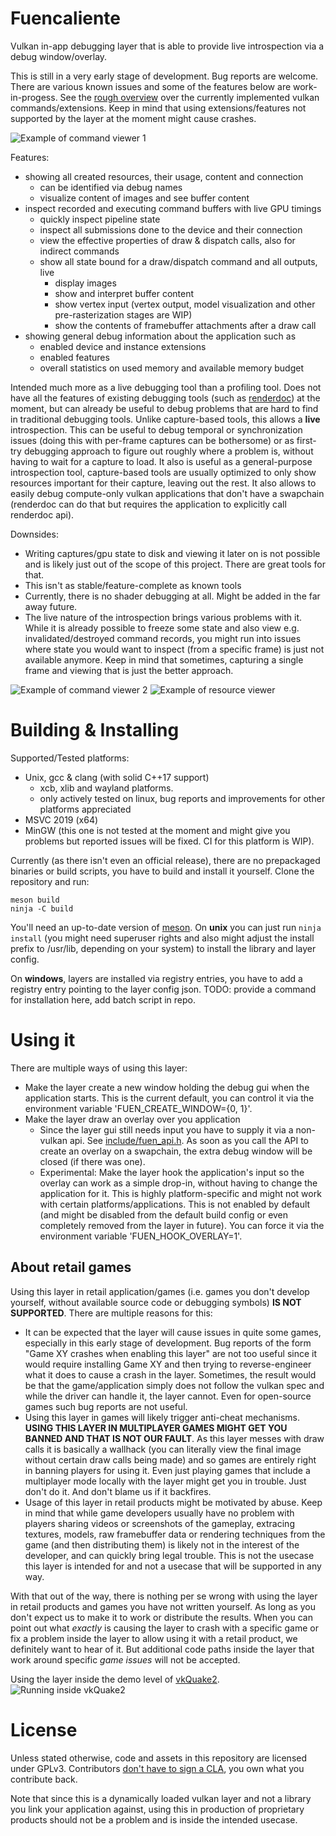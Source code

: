 # Fuencaliente

Vulkan in-app debugging layer that is able to provide
live introspection via a debug window/overlay.

This is still in a very early stage of development. Bug reports are welcome.
There are various known issues and some of the features below are work-in-progess.
See the [rough overview](docs/features.md) over the currently implemented vulkan 
commands/extensions. Keep in mind that using extensions/features not supported
by the layer at the moment might cause crashes.

![Example of command viewer 1](docs/pics/sponza-ssao.png)

Features:

- showing all created resources, their usage, content and connection
	- can be identified via debug names
	- visualize content of images and see buffer content
- inspect recorded and executing command buffers with live GPU timings
	- quickly inspect pipeline state
	- inspect all submissions done to the device and their connection
	- view the effective properties of draw & dispatch calls, also for indirect commands
	- show all state bound for a draw/dispatch command and all outputs, live
		- display images
		- show and interpret buffer content
		- show vertex input (vertex output, model visualization and 
		  other pre-rasterization stages are WIP)
		- show the contents of framebuffer attachments after a draw call
- showing general debug information about the application such as
	- enabled device and instance extensions
	- enabled features
	- overall statistics on used memory and available memory budget

Intended much more as a live debugging tool than a profiling tool.
Does not have all the features of existing debugging tools (such as [renderdoc](https://github.com/baldurk/renderdoc))
at the moment, but can already be useful to debug problems that are
hard to find in traditional debugging tools.
Unlike capture-based tools, this allows a **live** introspection.
This can be useful to debug temporal or synchronization issues (doing this
with per-frame captures can be bothersome) or as first-try
debugging approach to figure out roughly where a problem is, without
having to wait for a capture to load. It also is useful as a general-purpose
introspection tool, capture-based tools are usually optimized to only show
resources important for their capture, leaving out the rest.
It also allows to easily debug compute-only vulkan applications that
don't have a swapchain (renderdoc can do that but requires the application
to explicitly call renderdoc api).

Downsides:

- Writing captures/gpu state to disk and viewing it later on is not possible
  and is likely just out of the scope of this project. There are great
  tools for that.
- This isn't as stable/feature-complete as known tools
- Currently, there is no shader debugging at all. Might be added in the
  far away future.
- The live nature of the introspection brings various problems with it.
  While it is already possible to freeze some state and also view e.g.
  invalidated/destroyed command records, you might run into issues
  where state you would want to inspect (from a specific frame) is just
  not available anymore. Keep in mind that sometimes, capturing a single
  frame and viewing that is just the better approach.

![Example of command viewer 2](docs/pics/sponza-buf.png)
![Example of resource viewer](docs/pics/sponza-scatter-res.png)

# Building & Installing

Supported/Tested platforms:

- Unix, gcc & clang (with solid C++17 support)
	- xcb, xlib and wayland platforms.
	- only actively tested on linux, bug reports and improvements for
	  other platforms appreciated
- MSVC 2019 (x64)
- MinGW (this one is not tested at the moment and might give you problems
  but reported issues will be fixed. CI for this platform is WIP).

Currently (as there isn't even an official release), there are no prepackaged
binaries or build scripts, you have to build and install it yourself. Clone the
repository and run:

```shell
meson build
ninja -C build
```

You'll need an up-to-date version of [meson](https://github.com/mesonbuild/meson/releases).
On **unix** you can just run `ninja install` (you might need superuser rights
and also might adjust the install prefix to /usr/lib, depending on your system)
to install the library and layer config.

On **windows**, layers are installed via registry entries, you have to add
a registry entry pointing to the layer config json.
TODO: provide a command for installation here, add batch script in repo.

# Using it

There are multiple ways of using this layer:

- Make the layer create a new window holding the debug gui when the application starts.
  This is the current default, you can control it via the environment variable
  'FUEN_CREATE_WINDOW={0, 1}'.
- Make the layer draw an overlay over you application
	- Since the layer gui still needs input you have to supply it via
	  a non-vulkan api. See [include/fuen_api.h](include/fuen_api.h).
	  As soon as you call the API to create an overlay on a swapchain,
	  the extra debug window will be closed (if there was one).
	- Experimental: Make the layer hook the application's input
	  so the overlay can work as a simple drop-in, without having to change
	  the application for it. This is highly platform-specific and might
	  not work with certain platforms/applications.
	  This is not enabled by default (and might be disabled from the default
	  build config or even completely removed from the layer in future).
	  You can force it via the environment variable 'FUEN_HOOK_OVERLAY=1'.

## About retail games

Using this layer in retail application/games (i.e. games you don't develop yourself,
without available source code or debugging symbols) **IS NOT SUPPORTED**.
There are multiple reasons for this:

- It can be expected that the layer will cause issues in quite some games,
  especially in this early stage of development. Bug reports of the
  form "Game XY crashes when enabling this layer" are not too useful since
  it would require installing Game XY and then trying to reverse-engineer
  what it does to cause a crash in the layer. Sometimes, the result would
  be that the game/application simply does not follow the vulkan spec
  and while the driver can handle it, the layer cannot.
  Even for open-source games such bug reports are not useful.
- Using this layer in games will likely trigger anti-cheat mechanisms.
  **USING THIS LAYER IN MULTIPLAYER GAMES MIGHT GET YOU BANNED AND THAT
  IS NOT OUR FAULT**. As this layer messes with draw calls it is basically a
  wallhack (you can literally view the final image without certain draw
  calls being made) and so games are entirely right in banning
  players for using it. Even just playing games that include
  a multiplayer mode locally with the layer might get you in trouble.
  Just don't do it. And don't blame us if it backfires.
- Usage of this layer in retail products might be motivated by abuse.
  Keep in mind that while game developers usually have no problem with
  players sharing videos or screenshots of the gameplay, extracing
  textures, models, raw framebuffer data or rendering techniques from the game
  (and then distributing them) is likely not in the interest of the developer,
  and can quickly bring legal trouble. This is not the usecase this layer 
  is intended for and not a usecase that will be supported in any way.

With that out of the way, there is nothing per se wrong with using the
layer in retail products and games you have not written yourself. As long as you
don't expect us to make it to work or distribute the results.
When you can point out what *exactly* is causing the layer to crash with a
specific game or fix a problem inside the layer to allow using it with
a retail product, we definitely want to hear of it. But additional code paths
inside the layer that work around specific *game issues* will not
be accepted.

Using the layer inside the demo level of [vkQuake2](https://github.com/kondrak/vkQuake2).
![Running inside vkQuake2](TODO)

# License

Unless stated otherwise, code and assets in this repository are licensed under 
GPLv3. Contributors [don't have to sign a CLA](https://drewdevault.com/2018/10/05/Dont-sign-a-CLA.html), 
you own what you contribute back.

Note that since this is a dynamically loaded vulkan layer and not a library 
you link your application against, using this in production of proprietary 
products should not be a problem and is inside the intended usecase.
